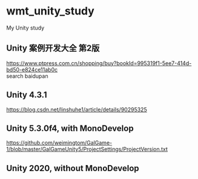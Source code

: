# wmt_unity_study
My Unity study

## Unity 案例开发大全 第2版  
https://www.ptpress.com.cn/shopping/buy?bookId=995319f1-5ee7-414d-bd50-e824ce11ab0c  
search baidupan  

## Unity 4.3.1  
https://blog.csdn.net/linshuhe1/article/details/90295325  

## Unity 5.3.0f4, with MonoDevelop    
https://github.com/weimingtom/GalGame-1/blob/master/GalGameUnity5/ProjectSettings/ProjectVersion.txt  

## Unity 2020, without MonoDevelop    
